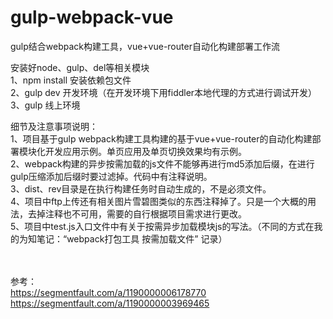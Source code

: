 # gulp-webpack-vue<br>
gulp结合webpack构建工具，vue+vue-router自动化构建部署工作流<br>

安装好node、gulp、del等相关模块<br>
1、npm install 安装依赖包文件<br>
2、gulp dev 开发环境（在开发环境下用fiddler本地代理的方式进行调试开发）<br>
3、gulp 线上环境<br>

细节及注意事项说明：<br>
1、项目基于gulp webpack构建工具构建的基于vue+vue-router的自动化构建部署模块化开发应用示例。单页应用及单页切换效果均有示例。<br>
2、webpack构建的异步按需加载的js文件不能够再进行md5添加后缀，在进行gulp压缩添加后缀时要过滤掉。代码中有注释说明。<br>
3、dist、rev目录是在执行构建任务时自动生成的，不是必须文件。<br>
4、项目中ftp上传还有相关图片雪碧图类似的东西注释掉了。只是一个大概的用法，去掉注释也不可用，需要的自行根据项目需求进行更改。<br>
5、项目中test.js入口文件中有关于按需异步加载模块js的写法。（不同的方式在我的为知笔记：“webpack打包工具 按需加载文件” 记录）<br>

<br><br>参考：<br>
https://segmentfault.com/a/1190000006178770<br>
https://segmentfault.com/a/1190000003969465<br>
